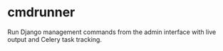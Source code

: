 # cmdrunner

Run Django management commands from the admin interface with live output and Celery task tracking.
